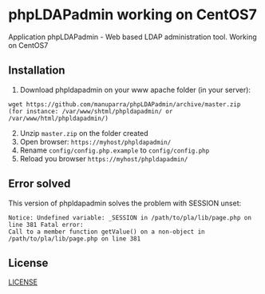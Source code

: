 phpLDAPadmin working on CentOS7
===============================

Application phpLDAPadmin - Web based LDAP administration tool.
Working on CentOS7


## Installation

1. Download phpldapadmin on your www  apache folder (in your server): 
```
wget https://github.com/manuparra/phpLDAPadmin/archive/master.zip
(for instance: /var/www/shtml/phpldapadmin/ or /var/www/html/phpldapadmin/)
````
2. Unzip `master.zip` on the folder created
3. Open browser: `https://myhost/phpldapadmin/`
4. Rename `config/config.php.example` to `config/config.php`
5. Reload you browser `https://myhost/phpldapadmin/`

## Error solved

This version of phpldapadmin solves the problem with SESSION unset:

```
Notice: Undefined variable: _SESSION in /path/to/pla/lib/page.php on line 381 Fatal error: 
Call to a member function getValue() on a non-object in /path/to/pla/lib/page.php on line 381
```

## License

[LICENSE](LICENSE)
